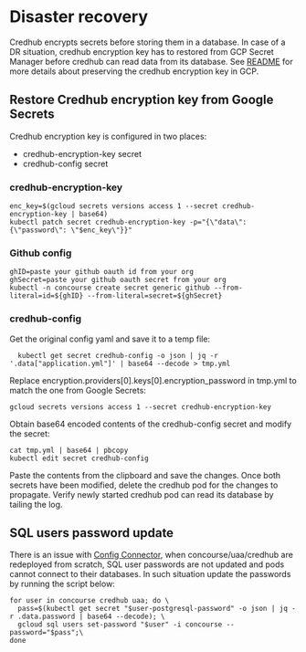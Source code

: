 # Disaster recovery

Credhub encrypts secrets before storing them in a database.
In case of a DR situation, credhub encryption key has to restored from GCP Secret Manager before credhub can read data from its database. See [README](../README.md) for more details about preserving the credhub encryption key in GCP.

## Restore Credhub encryption key from Google Secrets

Credhub encryption key is configured in two places:
- credhub-encryption-key secret
- credhub-config secret

### credhub-encryption-key

```
enc_key=$(gcloud secrets versions access 1 --secret credhub-encryption-key | base64)
kubectl patch secret credhub-encryption-key -p="{\"data\":{\"password\": \"$enc_key\"}}"
```

### Github config
```
ghID=paste your github oauth id from your org
ghSecret=paste your github oauth secret from your org
kubectl -n concourse create secret generic github --from-literal=id=${ghID} --from-literal=secret=${ghSecret}
```

### credhub-config

Get the original config yaml and save it to a temp file:
```
  kubectl get secret credhub-config -o json | jq -r '.data["application.yml"]' | base64 --decode > tmp.yml
```

Replace encryption.providers[0].keys[0].encryption_password in tmp.yml to match the one from Google Secrets:
```
gcloud secrets versions access 1 --secret credhub-encryption-key
```

Obtain base64 encoded contents of the credhub-config secret and modify the secret:
```
cat tmp.yml | base64 | pbcopy
kubectl edit secret credhub-config
```

Paste the contents from the clipboard and save the changes.
Once both secrets have been modified, delete the credhub pod for the changes to propagate. Verify newly started credhub pod can read its database by tailing the log.

## SQL users password update

There is an issue with [Config Connector](https://cloud.google.com/config-connector/docs/overview), when concourse/uaa/credhub are redeployed from scratch, SQL user passwords are not updated and pods cannot connect to their databases. In such situation update the passwords by running the script below:
```
for user in concourse credhub uaa; do \
  pass=$(kubectl get secret "$user-postgresql-password" -o json | jq -r .data.password | base64 --decode); \
  gcloud sql users set-password "$user" -i concourse --password="$pass";\
done
```
